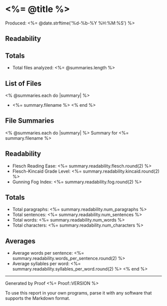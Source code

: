 # <%= @title %> #

Produced: <%= @date.strftime('%d-%b-%Y %H:%M:%S') %>

Readability
-----------

Totals
------

* Total files analyzed: <%= @summaries.length %>

List of Files
-------------

<% @summaries.each do |summary| %>
* <%= summary.filename %>
<% end %>

File Summaries
--------------
<% @summaries.each do |summary| %>
Summary for <%= summary.filename %>

Readability
-----------

* Flesch Reading Ease: <%= summary.readability.flesch.round(2) %>
* Flesch-Kincaid Grade Level: <%= summary.readability.kincaid.round(2) %>
* Gunning Fog Index: <%= summary.readability.fog.round(2) %>

Totals
------

* Total paragraphs: <%= summary.readability.num_paragraphs %>
* Total sentences: <%= summary.readability.num_sentences %>
* Total words: <%= summary.readability.num_words %>
* Total characters: <%= summary.readability.num_characters %>

Averages
--------

* Average words per sentence: <%= summary.readability.words_per_sentence.round(2) %>
* Average syllables per word: <%= summary.readability.syllables_per_word.round(2) %>
<% end %>
- - -

Generated by Proof <%= Proof::VERSION %>

To use this report in your own programs, parse it with any software that supports the Markdown format.
